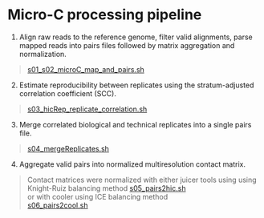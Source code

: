 # **Micro-C processing pipeline**

1. Align raw reads to the reference genome, filter valid alignments, parse mapped reads into pairs files followed by matrix aggregation and normalization.
>
>[s01_s02_microC_map_and_pairs.sh](s01_s02_microC_map_and_pairs.sh)
>

2. Estimate reproducibility between replicates using the stratum-adjusted correlation coefficient (SCC).
>
>[s03_hicRep_replicate_correlation.sh](s03_hicRep_replicate_correlation.sh)
>

3. Merge correlated biological and technical replicates into a single pairs file.
>
>[s04_mergeReplicates.sh](s04_mergeReplicates.sh)
>

4. Aggregate valid pairs into normalized multiresolution contact matrix.
>Contact matrices were normalized with either juicer tools using using Knight-Ruiz balancing method
>[s05_pairs2hic.sh](s05_pairs2hic.sh)<br>
or with cooler using ICE balancing method<br>
>[s06_pairs2cool.sh](s06_pairs2cool.sh)

